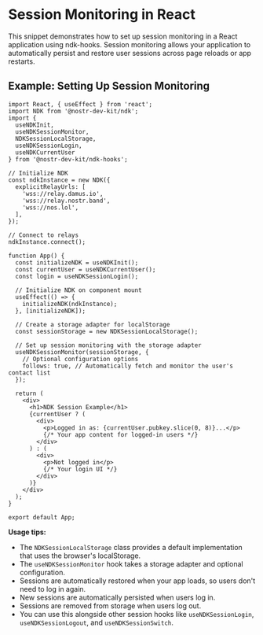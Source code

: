 # Session Monitoring in React

This snippet demonstrates how to set up session monitoring in a React application using ndk-hooks. Session monitoring allows your application to automatically persist and restore user sessions across page reloads or app restarts.

## Example: Setting Up Session Monitoring

```tsx
import React, { useEffect } from 'react';
import NDK from '@nostr-dev-kit/ndk';
import { 
  useNDKInit, 
  useNDKSessionMonitor, 
  NDKSessionLocalStorage,
  useNDKSessionLogin,
  useNDKCurrentUser
} from '@nostr-dev-kit/ndk-hooks';

// Initialize NDK
const ndkInstance = new NDK({
  explicitRelayUrls: [
    'wss://relay.damus.io',
    'wss://relay.nostr.band',
    'wss://nos.lol',
  ],
});

// Connect to relays
ndkInstance.connect();

function App() {
  const initializeNDK = useNDKInit();
  const currentUser = useNDKCurrentUser();
  const login = useNDKSessionLogin();
  
  // Initialize NDK on component mount
  useEffect(() => {
    initializeNDK(ndkInstance);
  }, [initializeNDK]);
  
  // Create a storage adapter for localStorage
  const sessionStorage = new NDKSessionLocalStorage();
  
  // Set up session monitoring with the storage adapter
  useNDKSessionMonitor(sessionStorage, {
    // Optional configuration options
    follows: true, // Automatically fetch and monitor the user's contact list
  });
  
  return (
    <div>
      <h1>NDK Session Example</h1>
      {currentUser ? (
        <div>
          <p>Logged in as: {currentUser.pubkey.slice(0, 8)}...</p>
          {/* Your app content for logged-in users */}
        </div>
      ) : (
        <div>
          <p>Not logged in</p>
          {/* Your login UI */}
        </div>
      )}
    </div>
  );
}

export default App;
```

**Usage tips:**

- The `NDKSessionLocalStorage` class provides a default implementation that uses the browser's localStorage.
- The `useNDKSessionMonitor` hook takes a storage adapter and optional configuration.
- Sessions are automatically restored when your app loads, so users don't need to log in again.
- New sessions are automatically persisted when users log in.
- Sessions are removed from storage when users log out.
- You can use this alongside other session hooks like `useNDKSessionLogin`, `useNDKSessionLogout`, and `useNDKSessionSwitch`.